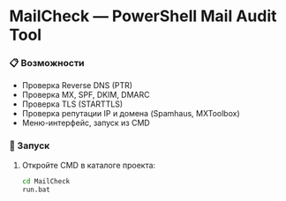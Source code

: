 # MailCheck — PowerShell Mail Audit Tool

### 📋 Возможности
- Проверка Reverse DNS (PTR)
- Проверка MX, SPF, DKIM, DMARC
- Проверка TLS (STARTTLS)
- Проверка репутации IP и домена (Spamhaus, MXToolbox)
- Меню-интерфейс, запуск из CMD

### 🚀 Запуск
1. Откройте CMD в каталоге проекта:
   ```cmd
   cd MailCheck
   run.bat
